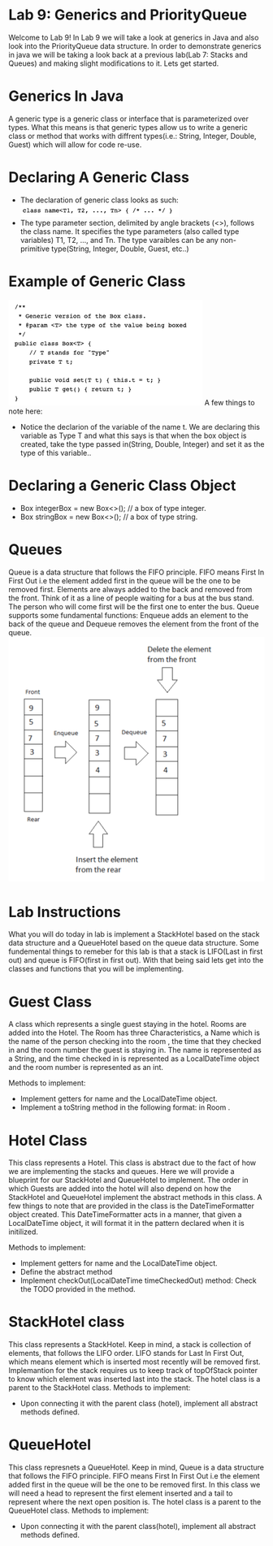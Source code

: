 # Lab 9: Generics and PriorityQueue
Welcome to Lab 9! In Lab 9 we will take a look at generics in Java and also look into the PriorityQueue data structure. In order to demonstrate generics in java we will be taking a look back at a previous lab(Lab 7: Stacks and Queues) and making slight modifications to it. Lets get started.

# Generics In Java
A generic type is a generic class or interface that is parameterized over types. What this means is that generic types allow us to write a generic class or method that works with diffrent types(i.e.: String, Integer, Double, Guest) which will allow for code re-use.

# Declaring A Generic Class
* The declaration of generic class looks as such: 
![Declaring a generic class](DeclaringGenericClass.png)
* The type parameter section, delimited by angle brackets (<>), follows the class name. It specifies the type parameters (also called type variables) T1, T2, ..., and Tn. The type varaibles can be any non-primitive type(String, Integer, Double, Guest, etc..)

# Example of Generic Class
![Generic class example](BoxGen.png)
A few things to note here:
* Notice the declarion of the variable of the name t. We are declaring this variable as Type T and what this says is that when the box object is created, take the type passed in(String, Double, Integer) and set it as the type of this variable..

# Declaring a Generic Class Object
* Box<Integer> integerBox = new Box<>(); // a box of type integer. 
* Box<String> stringBox = new Box<>(); // a box of type string.
# Queues
Queue is a data structure that follows the FIFO principle. FIFO means First In First Out i.e the element added first in the queue will be the one to be removed first. Elements are always added to the back and removed from the front. Think of it as a line of people waiting for a bus at the bus stand. The person who will come first will be the first one to enter the bus. Queue supports some fundamental functions: Enqueue adds an element to the back of the queue and Dequeue removes the element from the front of the queue.
![A Visual Represantion of a Queue](QueueVisual.png)

# Lab Instructions
What you will do today in lab is implement a StackHotel based on the stack data structure and a QueueHotel based on the queue data structure. Some fundemental things to remeber for this lab is that a stack is LIFO(Last in first out) and queue is FIFO(first in first out). With that being said lets get into the classes and functions that you will be implementing. 

# Guest Class
A class which represents a single guest staying in the hotel. Rooms are added into the Hotel. The Room has three Characteristics, a Name    which is the name of the person checking into the room , the time that they checked in and the room number the guest is staying in.
The name is represented as a String, and the time checked in is represented as a LocalDateTime object and the room number is represented as an int. 

Methods to implement:
* Implement getters for name and the LocalDateTime object.
* Implement a toString method in the following format: <name> in Room <room number>.
  
  
# Hotel Class
This class represents a Hotel. This class is abstract due to the fact of how we are implementing the stacks and queues. Here we will provide a blueprint for our StackHotel and QueueHotel to implement. The order in which Guests are added into the hotel will also depend on how the StackHotel and QueueHotel implement the abstract methods in this class. A few things to note that are provided in the class is the DateTimeFormatter object created. This DateTimeFormatter acts in a manner, that given a LocalDateTime object, it will format it in the pattern declared when it is initilized. 

Methods to implement:
* Implement getters for name and the LocalDateTime object.
* Define the abstract method 
* Implement checkOut(LocalDateTime timeCheckedOut) method: Check the TODO provided in the method.
 
 # StackHotel class
 This class represents a StackHotel. Keep in mind, a stack is collection of elements, that follows the LIFO order. LIFO stands for Last In First Out, which means element which is inserted most recently will be removed first. Implemantion for the stack requires us to keep track of topOfStack pointer to know which element was inserted last into the stack. The hotel class is a parent to the StackHotel class.
 Methods to implement:
 * Upon connecting it with the parent class (hotel), implement all abstract methods defined.
 
 # QueueHotel
 This class represnets a QueueHotel. Keep in mind, Queue is a data structure that follows the FIFO principle. FIFO means First In First Out i.e the element added first in the queue will be the one to be removed first. In this class we will need a head to represent the first element inserted and a tail to represent where the next open position is. The hotel class is a parent to the QueueHotel class.
  Methods to implement:
 * Upon connecting it with the parent class(hotel), implement all abstract methods defined.
 
 
 
 

 
       
        
        












